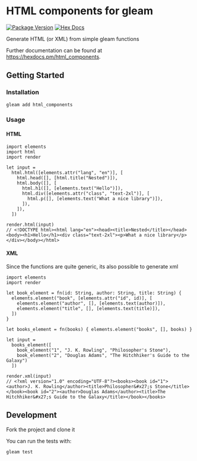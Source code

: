 # HTML components for gleam

[![Package Version](https://img.shields.io/hexpm/v/html_components)](https://hex.pm/packages/html_components)
[![Hex Docs](https://img.shields.io/badge/hex-docs-ffaff3)](https://hexdocs.pm/html_components/)

Generate HTML (or XML) from simple gleam functions

Further documentation can be found at <https://hexdocs.pm/html_components>.

## Getting Started

### Installation

```sh
gleam add html_components
```

### Usage

#### HTML

```gleam
import elements
import html
import render

let input =
  html.html([elements.attr("lang", "en")], [
    html.head([], [html.title("Nested")]),
    html.body([], [
      html.h1([], [elements.text("Hello")]),
      html.div([elements.attr("class", "text-2xl")], [
        html.p([], [elements.text("What a nice library")]),
      ]),
    ]),
  ])

render.html(input)
// <!DOCTYPE html><html lang="en"><head><title>Nested</title></head><body><h1>Hello</h1><div class="text-2xl"><p>What a nice library</p></div></body></html>
```

#### XML
Since the functions are quite generic, its also possible to generate xml

```gleam
import elements
import render

let book_element = fn(id: String, author: String, title: String) {
  elements.element("book", [elements.attr("id", id)], [
    elements.element("author", [], [elements.text(author)]),
    elements.element("title", [], [elements.text(title)]),
  ])
}

let books_element = fn(books) { elements.element("books", [], books) }

let input =
  books_element([
    book_element("1", "J. K. Rowling", "Philosopher's Stone"),
    book_element("2", "Douglas Adams", "The Hitchhiker's Guide to the Galaxy")
  ])

render.xml(input)
// <?xml version="1.0" encoding="UTF-8"?><books><book id="1"><author>J. K. Rowling</author><title>Philosopher&#x27;s Stone</title></book><book id="2"><author>Douglas Adams</author><title>The Hitchhiker&#x27;s Guide to the Galaxy</title></book></books>
```

## Development

Fork the project and clone it

You can run the tests with:

```sh
gleam test
```
